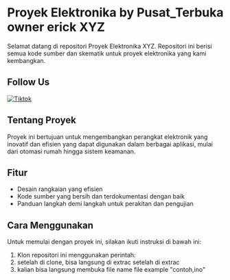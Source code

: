 # Proyek Elektronika by Pusat_Terbuka owner erick XYZ

Selamat datang di repositori Proyek Elektronika XYZ. Repositori ini berisi semua kode sumber dan skematik untuk proyek elektronika yang kami kembangkan.

## Follow Us
[![Tiktok](https://th.bing.com/th/id/OIP.9MWWlZNl9u4UNasrw2Au9wHaIW?rs=1&pid=ImgDetMain)](www.tiktok.com/@rickaux4)

</hr>

## Tentang Proyek

Proyek ini bertujuan untuk mengembangkan perangkat elektronik yang inovatif dan efisien yang dapat digunakan dalam berbagai aplikasi, mulai dari otomasi rumah hingga sistem keamanan.

## Fitur

- Desain rangkaian yang efisien
- Kode sumber yang bersih dan terdokumentasi dengan baik
- Panduan langkah demi langkah untuk perakitan dan pengujian

## Cara Menggunakan

Untuk memulai dengan proyek ini, silakan ikuti instruksi di bawah ini:

1. Klon repositori ini menggunakan perintah:
2. setelah di clone, bisa langsung di extrac setelah di extrac
3. kalian bisa langsung membuka file name file example "contoh,ino"

